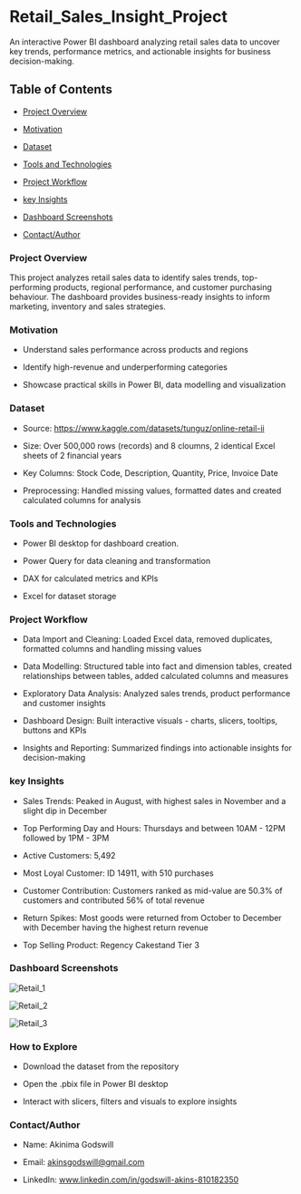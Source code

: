 # Retail_Sales_Insight_Project
An interactive Power BI dashboard analyzing retail sales data to uncover key trends, performance metrics, and actionable insights for business decision-making. 


## Table of Contents

- [Project Overview](#project-overview)

- [Motivation](#motivation)

- [Dataset](#dataset)

- [Tools and Technologies](#tools-and-technologies)

- [Project Workflow](#project-workflow)

- [key Insights](#key-insights)

- [Dashboard Screenshots](#dashboard-screenshots)

- [Contact/Author](#contactauthor)



### Project Overview

  This project analyzes retail sales data to identify sales trends, top-performing products, regional performance, and customer purchasing behaviour. The dashboard provides business-ready insights to inform marketing, inventory and sales strategies.

### Motivation

- Understand sales performance across products and regions

- Identify high-revenue and underperforming categories

- Showcase practical skills in Power BI, data modelling and visualization

### Dataset

- Source: https://www.kaggle.com/datasets/tunguz/online-retail-ii

- Size: Over 500,000 rows (records) and 8 cloumns, 2 identical Excel sheets of 2 financial years
 
- Key Columns: Stock Code, Description, Quantity, Price, Invoice Date
 
- Preprocessing: Handled missing values, formatted dates and created calculated columns for analysis
 
### Tools and Technologies

- Power BI desktop for dashboard creation.
 
- Power Query for data cleaning and transformation
 
- DAX for calculated metrics and KPIs
 
- Excel for dataset storage
 
 ### Project Workflow

- Data Import and Cleaning: Loaded Excel data, removed duplicates, formatted columns and handling missing values
  
- Data Modelling: Structured table into fact and dimension tables, created relationships between tables, added calculated columns and measures
 
- Exploratory Data Analysis: Analyzed sales trends, product performance and customer insights
 
- Dashboard Design: Built interactive visuals - charts, slicers, tooltips, buttons and KPIs
 
- Insights and Reporting: Summarized findings into actionable insights for decision-making
 
 ### key Insights

 - Sales Trends: Peaked in August, with highest sales in November and a slight dip in December

 - Top Performing Day and Hours: Thursdays and between 10AM - 12PM followed by 1PM - 3PM

 - Active Customers: 5,492

 - Most Loyal Customer: ID 14911, with 510 purchases

 - Customer Contribution: Customers ranked as mid-value are 50.3% of customers and contributed 56% of total revenue

 - Return Spikes: Most goods were returned from October to December with December having the highest return revenue

 - Top Selling Product: Regency Cakestand Tier 3

### Dashboard Screenshots

![Retail_1](https://github.com/user-attachments/assets/3da49150-e182-48a5-8e1f-b7af9d7b3b45)

![Retail_2](https://github.com/user-attachments/assets/4dbb7667-00ec-44f8-a2ef-430038445c82)

![Retail_3](https://github.com/user-attachments/assets/4d73deb9-0bbd-4a16-8907-167770a528a6)


### How to Explore

- Download the dataset from the repository

- Open the .pbix file in Power BI desktop

- Interact with slicers, filters and visuals to explore insights

### Contact/Author

- Name: Akinima Godswill

- Email: akinsgodswill@gmail.com

- LinkedIn: www.linkedin.com/in/godswill-akins-810182350


